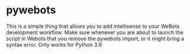 # pywebots
This is a simple thing that allows you to add intellisense to your WeBots development workflow. Make sure whenever you are about to launch the script in Webots that you remove the pywebots import, or it might bring a syntax error. Only works for Python 3.9
